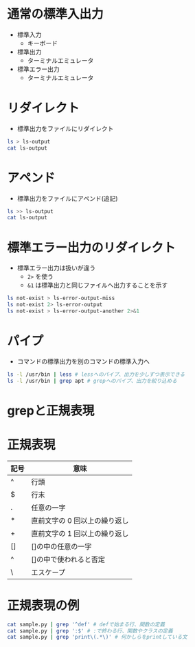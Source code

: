 # 通常の標準入出力

* 標準入力
	* キーボード
* 標準出力
	* ターミナルエミュレータ
* 標準エラー出力
	* ターミナルエミュレータ

# リダイレクト
 * 標準出力をファイルにリダイレクト

```bash
ls > ls-output
cat ls-output
```

# アペンド
* 標準出力をファイルにアペンド(追記)

```bash
ls >> ls-output
cat ls-output
```

# 標準エラー出力のリダイレクト
* 標準エラー出力は扱いが違う
	* `2>` を使う
	* `&1` は標準出力と同じファイルへ出力することを示す

```bash
ls not-exist > ls-error-output-miss
ls not-exist 2> ls-error-output
ls not-exist > ls-error-output-another 2>&1
```

# パイプ
* コマンドの標準出力を別のコマンドの標準入力へ

```bash
ls -l /usr/bin | less # lessへのパイプ、出力を少しずつ表示できる
ls -l /usr/bin | grep apt # grepへのパイプ、出力を絞り込める
```

# grepと正規表現


# 正規表現

| 記号  | 意味               |
| :-- | ---------------- |
| ^   | 行頭               |
| $   | 行末               |
| .   | 任意の一字            |
| *   | 直前文字の 0 回以上の繰り返し |
| +   | 直前文字の 1 回以上の繰り返し |
| []  | []の中の任意の一字       |
| ^   | []の中で使われると否定     |
| \   | エスケープ            |

# 正規表現の例

```bash
cat sample.py | grep '^def' # defで始まる行、関数の定義
cat sample.py | grep ':$' # :で終わる行、関数やクラスの定義
cat sample.py | grep 'print\(.*\)' # 何かしらをprintしている文
```
